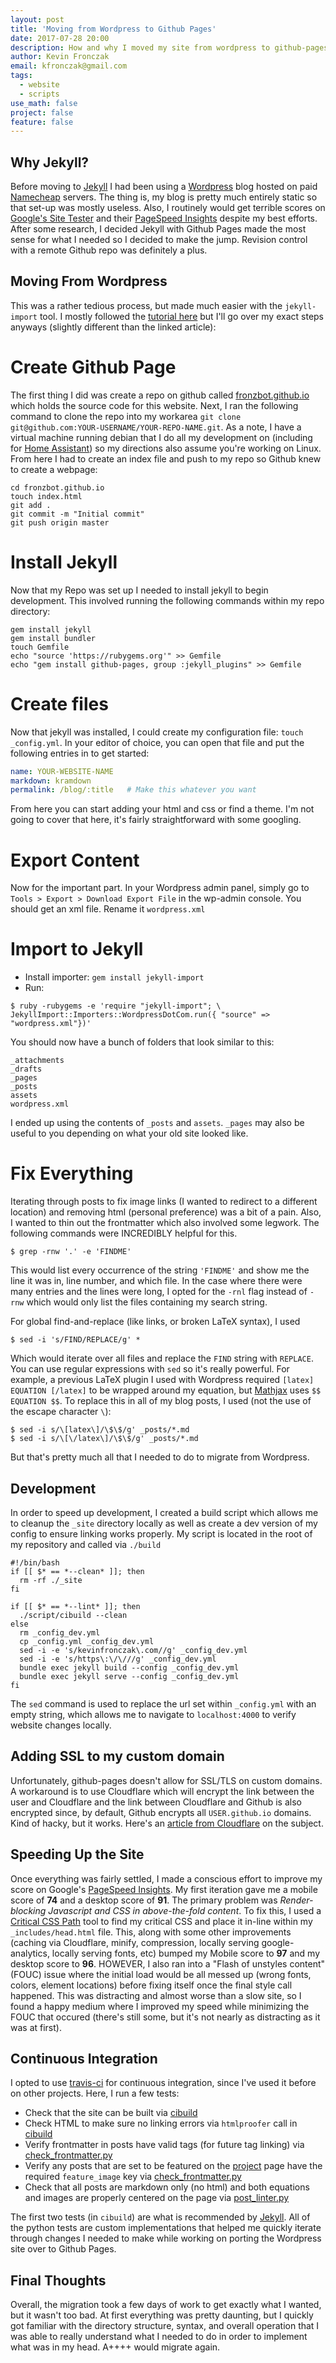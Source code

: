 ```yaml
---
layout: post
title: 'Moving from Wordpress to Github Pages'
date: 2017-07-28 20:00
description: How and why I moved my site from wordpress to github-pages
author: Kevin Fronczak
email: kfronczak@gmail.com
tags:
  - website
  - scripts
use_math: false
project: false
feature: false
---
```


## Why Jekyll?

Before moving to [Jekyll](http://jekyllrb.com/) I had been using a [Wordpress](https://wordpress.com/) blog hosted on paid [Namecheap](https://www.namecheap.com/) servers.  The thing is, my blog is pretty much entirely static so that set-up was mostly useless.  Also, I routinely would get terrible scores on [Google's Site Tester](https://testmysite.thinkwithgoogle.com/) and their [PageSpeed Insights](https://developers.google.com/speed/pagespeed/insights/) despite my best efforts.  After some research, I decided Jekyll with Github Pages made the most sense for what I needed so I decided to make the jump.  Revision control with a remote Github repo was definitely a plus.

## Moving From Wordpress

This was a rather tedious process, but made much easier with the `jekyll-import` tool.  I mostly followed the [tutorial here](http://www.adamwadeharris.com/how-to-convert-a-wordpress-site-to-jekyll-with-github-pages/) but I'll go over my exact steps anyways (slightly different than the linked article):

# Create Github Page

The first thing I did was create a repo on github called [fronzbot.github.io](https://github.com/fronzbot/fronzbot.github.io) which holds the source code for this website.  Next, I ran the following command to clone the repo into my workarea `git clone git@github.com:YOUR-USERNAME/YOUR-REPO-NAME.git`.  As a note, I have a virtual machine running debian that I do all my development on (including for [Home Assistant](https://github.com/home-assistant/home-assistant)) so my directions also assume you're working on Linux.  From here I had to create an index file and push to my repo so Github knew to create a webpage:

```
cd fronzbot.github.io
touch index.html
git add .
git commit -m "Initial commit"
git push origin master
```

# Install Jekyll

Now that my Repo was set up I needed to install jekyll to begin development.  This involved running the following commands within my repo directory:

```
gem install jekyll
gem install bundler
touch Gemfile
echo "source 'https://rubygems.org'" >> Gemfile
echo "gem install github-pages, group :jekyll_plugins" >> Gemfile
```

# Create files

Now that jekyll was installed, I could create my configuration file: `touch _config.yml`.  In your editor of choice, you can open that file and put the following entries in to get started:

```yaml
name: YOUR-WEBSITE-NAME
markdown: kramdown
permalink: /blog/:title   # Make this whatever you want
```

From here you can start adding your html and css or find a theme.  I'm not going to cover that here, it's fairly straightforward with some googling.

# Export Content
Now for the important part.  In your Wordpress admin panel, simply go to `Tools > Export > Download Export File` in the wp-admin console.  You should get an xml file.  Rename it `wordpress.xml`

# Import to Jekyll
* Install importer: `gem install jekyll-import`
* Run:
```
$ ruby -rubygems -e 'require "jekyll-import"; \
JekyllImport::Importers::WordpressDotCom.run({ "source" => "wordpress.xml"})'
```

You should now have a bunch of folders that look similar to this:

```
_attachments
_drafts
_pages
_posts
assets
wordpress.xml
```

I ended up using the contents of `_posts` and `assets`.  `_pages` may also be useful to you depending on what your old site looked like.

# Fix Everything

Iterating through posts to fix image links (I wanted to redirect to a different location) and removing html (personal preference) was a bit of a pain.  Also, I wanted to thin out the frontmatter which also involved some legwork.  The following commands were INCREDIBLY helpful for this.

```
$ grep -rnw '.' -e 'FINDME'
```

This would list every occurrence of the string `'FINDME'` and show me the line it was in, line number, and which file.  In the case where there were many entries and the lines were long, I opted for the `-rnl` flag instead of `-rnw` which would only list the files containing my search string.

For global find-and-replace (like links, or broken LaTeX syntax), I used

```
$ sed -i 's/FIND/REPLACE/g' *
```

Which would iterate over all files and replace the `FIND` string with `REPLACE`.  You can use regular expressions with `sed` so it's really powerful.  For example, a previous LaTeX plugin I used with Wordpress required `[latex] EQUATION [/latex]` to be wrapped around my equation, but [Mathjax](https://www.mathjax.org/) uses `$$ EQUATION $$`.  To replace this in all of my blog posts, I used (not the use of the escape character `\`):

```
$ sed -i s/\[latex\]/\$\$/g' _posts/*.md
$ sed -i s/\[\/latex\]/\$\$/g' _posts/*.md
```

But that's pretty much all that I needed to do to migrate from Wordpress.

## Development

In order to speed up development, I created a build script which allows me to cleanup the `_site` directory locally as well as create a dev version of my config to ensure linking works properly.  My script is located in the root of my repository and called via `./build`

```shell
#!/bin/bash
if [[ $* == *--clean* ]]; then
  rm -rf ./_site
fi

if [[ $* == *--lint* ]]; then
  ./script/cibuild --clean
else
  rm _config_dev.yml
  cp _config.yml _config_dev.yml
  sed -i -e 's/kevinfronczak\.com//g' _config_dev.yml
  sed -i -e 's/https\:\/\///g' _config_dev.yml
  bundle exec jekyll build --config _config_dev.yml
  bundle exec jekyll serve --config _config_dev.yml
fi
```

The `sed` command is used to replace the url set within `_config.yml` with an empty string, which allows me to navigate to `localhost:4000` to verify website changes locally.

## Adding SSL to my custom domain

Unfortunately, github-pages doesn't allow for SSL/TLS on custom domains.  A workaround is to use Cloudflare which will encrypt the link between the user and Cloudflare and the link between Cloudflare and Github is also encrypted since, by default, Github encrypts all `USER.github.io` domains.  Kind of hacky, but it works.  Here's an [article from Cloudflare](https://blog.cloudflare.com/secure-and-fast-github-pages-with-cloudflare/) on the subject.

## Speeding Up the Site

Once everything was fairly settled, I made a conscious effort to improve my score on Google's [PageSpeed Insights](https://blog.cloudflare.com/secure-and-fast-github-pages-with-cloudflare/).  My first iteration gave me a mobile score of **74** and a desktop score of **91**.  The primary problem was *Render-blocking Javascript and CSS in above-the-fold content*.  To fix this, I used a [Critical CSS Path](https://jonassebastianohlsson.com/criticalpathcssgenerator/) tool to find my critical CSS and place it in-line within my `_includes/head.html` file.  This, along with some other improvements (caching via Cloudflare, minify, compression, locally serving google-analytics, locally serving fonts, etc) bumped my Mobile score to **97** and my desktop score to **96**.  HOWEVER, I also ran into a "Flash of unstyles content" (FOUC) issue where the initial load would be all messed up (wrong fonts, colors, element locations) before fixing itself once the final style call happened.  This was distracting and almost worse than a slow site, so I found a happy medium where I improved my speed while minimizing the FOUC that occured (there's still some, but it's not nearly as distracting as it was at first).

## Continuous Integration

I opted to use [travis-ci](https://travis-ci.org/) for continuous integration, since I've used it before on other projects.  Here, I run a few tests:

* Check that the site can be built via [cibuild](https://github.com/fronzbot/fronzbot.github.io/script/cibuild)
* Check HTML to make sure no linking errors via `htmlproofer` call in [cibuild](https://github.com/fronzbot/fronzbot.github.io/script/cibuild)
* Verify frontmatter in posts have valid tags (for future tag linking) via [check_frontmatter.py](https://github.com/fronzbot/fronzbot.github.io/script/pyscripts/check_frontmatter.py)
* Verify any posts that are set to be featured on the [project](https://kevinfronczak.com/projects/) page have the required `feature_image` key via [check_frontmatter.py](https://github.com/fronzbot/fronzbot.github.io/script/pyscripts/check_frontmatter.py)
* Check that all posts are markdown only (no html) and both equations and images are properly centered on the page via [post_linter.py](https://github.com/fronzbot/fronzbot.github.io/script/pyscripts/post_linter.py)

The first two tests (in `cibuild`) are what is recommended by [Jekyll](http://jekyllrb.com/).  All of the python tests are custom implementations that helped me quickly iterate through changes I needed to make while working on porting the Wordpress site over to Github Pages.

## Final Thoughts

Overall, the migration took a few days of work to get exactly what I wanted, but it wasn't too bad.  At first everything was pretty daunting, but I quickly got familiar with the directory structure, syntax, and overall operation that I was able to really understand what I needed to do in order to implement what was in my head.  A++++ would migrate again.
